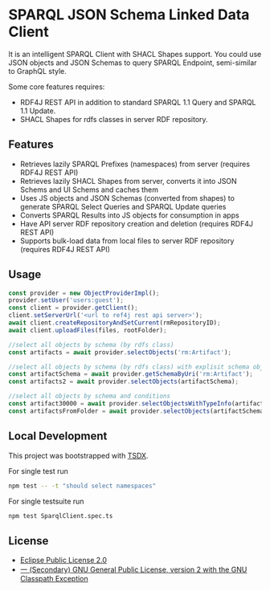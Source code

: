 # SPARQL JSON Schema Linked Data Client

It is an intelligent SPARQL Client with SHACL Shapes support. You could use JSON objects and JSON Schemas to query SPARQL Endpoint, semi-similar to GraphQL style.

Some core features requires:
- RDF4J REST API in addition to standard SPARQL 1.1 Query and SPARQL 1.1 Update.
- SHACL Shapes for rdfs classes in server RDF repository.

## Features
- Retrieves lazily SPARQL Prefixes (namespaces) from server (requires RDF4J REST API)
- Retrieves lazily SHACL Shapes from server, converts it into JSON Schems and UI Schems and caches them
- Uses JS objects and JSON Schemas (converted from shapes) to generate SPARQL Select Queries and SPARQL Update queries
- Converts SPARQL Results into JS objects for consumption in apps
- Have API server RDF repository creation and deletion  (requires RDF4J REST API)
- Supports bulk-load data from local files to server RDF repository (requires RDF4J REST API)

## Usage

```typescript
const provider = new ObjectProviderImpl();
provider.setUser('users:guest');
const client = provider.getClient();
client.setServerUrl('<url to ref4j rest api server>');
await client.createRepositoryAndSetCurrent(rmRepositoryID);
await client.uploadFiles(files, rootFolder);

//select all objects by schema (by rdfs class)
const artifacts = await provider.selectObjects('rm:Artifact');

//select all objects by schema (by rdfs class) with explisit schema object
const artifactSchema = await provider.getSchemaByUri('rm:Artifact');
const artifacts2 = await provider.selectObjects(artifactSchema);

//select all objects by schema and conditions
const artifact30000 = await provider.selectObjectsWithTypeInfo(artifactSchema, { identifier: 30000 });
const artifactsFromFolder = await provider.selectObjects(artifactSchema, { assetFolder: 'folders:folder1_1' });
```

## Local Development

This project was bootstrapped with [TSDX](https://github.com/jaredpalmer/tsdx).

For single test run
```bash
npm test -- -t "should select namespaces"
```

For single testsuite run
```bash
npm test SparqlClient.spec.ts
```

## License

- [Eclipse Public License 2.0](LICENSE)
- [一 (Secondary) GNU General Public License, version 2 with the GNU Classpath Exception](LICENSE)
